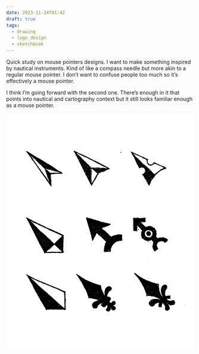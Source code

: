 ```yaml
---
date: 2023-11-24T01:42
draft: true
tags:
  - drawing
  - logo_design
  - sketchbook
---
```

Quick study on mouse pointers designs. I want to make something inspired by nautical instruments. Kind of like a compass needle but more akin to a regular mouse pointer. I don’t want to confuse people too much so it’s effectively a mouse pointer.

I think I’m going forward with the second one. There’s enough in it that points into nautical and cartography context but it still looks familiar enough as a mouse pointer.

![Nine drawings of arrow designs made in black ink on white paper](../attachment/vsc-paste/2023112413-231124134527.png)